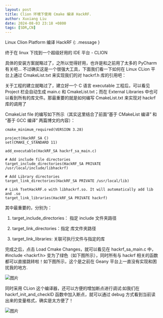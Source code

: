 ```yaml
---
layout: post
title: Clion 环境下使用 Cmake 编译 HackRF.
author: Xuxiang Liu
date: 2024-08-03 23:18 +0800
tags: [SDR,CN]
---
```


Linux Clion Platform 编译 HackRF
{: .message }

终于在 linux 下找到一个超级好用的 IDE 平台 - CLION

具体的安装方案就略过了，之所以觉得好用，也许是和之前用了太多的 PyCharm 有关吧... 不过确实这是一个很强大工具，下面我们看一下如何在 Linux CLion 平台上通过 CmakeList.txt 来实现我们的对 hackrf.h 库的引用吧：

关于工程的建立就略过了，建立好一个 C 语言 executable 工程后，可以看见 Project 栏会自动生成 main.c 和 CmakeList.txt；而在 External Libraries 中也可以看到所有的库文件。那最重要的就是如何编写 CmakeList.txt 来实现对 hackrf 库的调用了

CmakeList file 的编写如下所示（其实这里结合了前面“基于 CMakeList 编译” 和 “基于 GCC 编译” 两篇博文的内容）：

```
cmake_minimum_required(VERSION 3.28)

project(HackRF_SA C)
set(CMAKE_C_STANDARD 11)

add_executable(HackRF_SA hackrf_sa_main.c)

# Add include file directories
target_include_directories(HackRF_SA PRIVATE /usr/local/include/libhackrf)

# Add Library directories
target_link_directories(HackRF_SA PRIVATE /usr/local/lib)

# Link TsetHackRF.o with libhackrf.so. It will automatically add lib and .so
target_link_libraries(HackRF_SA PRIVATE hackrf)
```

其中最重要的，分别为：

1. target_include_directories： 指定 include 文件夹路径

2. target_link_directories：指定 库文件夹路径

3. target_link_libraries: 关联可执行文件与指定的库

完成之后，点击 Load Cmake Changes，就可以看见在 hackrf_sa_main.c 中，#include <hackrf.h> 变为了绿色（如下图所示），同时所有与 hackrf 相关的函数都可以直接跳转啦！如下图所示，这个是之前在 Geany 平台上一直没有实现和困扰我的地方.

![图片](https://github.com/user-attachments/assets/9e7c5ae7-ec03-44d0-ac20-61b40c94f52c)

同时采用 CLion 这个编译器，还可以方便的增加断点进行调试:如我们在 hackrf_init_and_checkID 函数中加入断点，就可以通过 debug 方式看到当前读出来的变量格式，确实是太方便了！

![图片](https://github.com/user-attachments/assets/7c7ba5cf-f630-4fdd-80d4-3ec6271ed65c)



